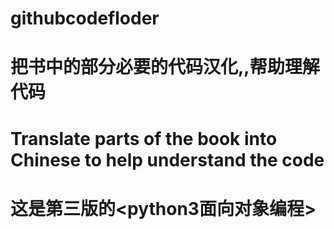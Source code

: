 # githubcodefloder
# 把书中的部分必要的代码汉化,,帮助理解代码
# Translate parts of the book into Chinese to help understand the code
# 这是第三版的<python3面向对象编程>
